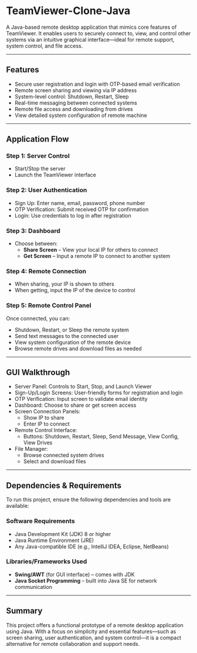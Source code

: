 # TeamViewer-Clone-Java

A Java-based remote desktop application that mimics core features of TeamViewer. It enables users to securely connect to, view, and control other systems via an intuitive graphical interface—ideal for remote support, system control, and file access.

---

## Features

- Secure user registration and login with OTP-based email verification
- Remote screen sharing and viewing via IP address
- System-level control: Shutdown, Restart, Sleep
- Real-time messaging between connected systems
- Remote file access and downloading from drives
- View detailed system configuration of remote machine

---

## Application Flow

### Step 1: Server Control
- Start/Stop the server
- Launch the TeamViewer interface

### Step 2: User Authentication
- Sign Up: Enter name, email, password, phone number
- OTP Verification: Submit received OTP for confirmation
- Login: Use credentials to log in after registration

### Step 3: Dashboard
- Choose between:
  - **Share Screen** – View your local IP for others to connect
  - **Get Screen** – Input a remote IP to connect to another system

### Step 4: Remote Connection
- When sharing, your IP is shown to others
- When getting, input the IP of the device to control

### Step 5: Remote Control Panel
Once connected, you can:
- Shutdown, Restart, or Sleep the remote system
- Send text messages to the connected user
- View system configuration of the remote device
- Browse remote drives and download files as needed

---

## GUI Walkthrough

- Server Panel: Controls to Start, Stop, and Launch Viewer
- Sign-Up/Login Screens: User-friendly forms for registration and login
- OTP Verification: Input screen to validate email identity
- Dashboard: Choose to share or get screen access
- Screen Connection Panels:
  - Show IP to share
  - Enter IP to connect
- Remote Control Interface:
  - Buttons: Shutdown, Restart, Sleep, Send Message, View Config, View Drives
- File Manager:
  - Browse connected system drives
  - Select and download files

---

## Dependencies & Requirements

To run this project, ensure the following dependencies and tools are available:

### Software Requirements
- Java Development Kit (JDK) 8 or higher
- Java Runtime Environment (JRE)
- Any Java-compatible IDE (e.g., IntelliJ IDEA, Eclipse, NetBeans)

### Libraries/Frameworks Used
- **Swing/AWT** (for GUI interface) – comes with JDK
- **Java Socket Programming** – built into Java SE for network communication

---

## Summary

This project offers a functional prototype of a remote desktop application using Java. With a focus on simplicity and essential features—such as screen sharing, user authentication, and system control—it is a compact alternative for remote collaboration and support needs.


